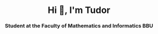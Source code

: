 <h1 align="center">Hi 👋, I'm Tudor</h1>
<h3 align="center">Student at the Faculty of Mathematics and Informatics BBU</h3>



